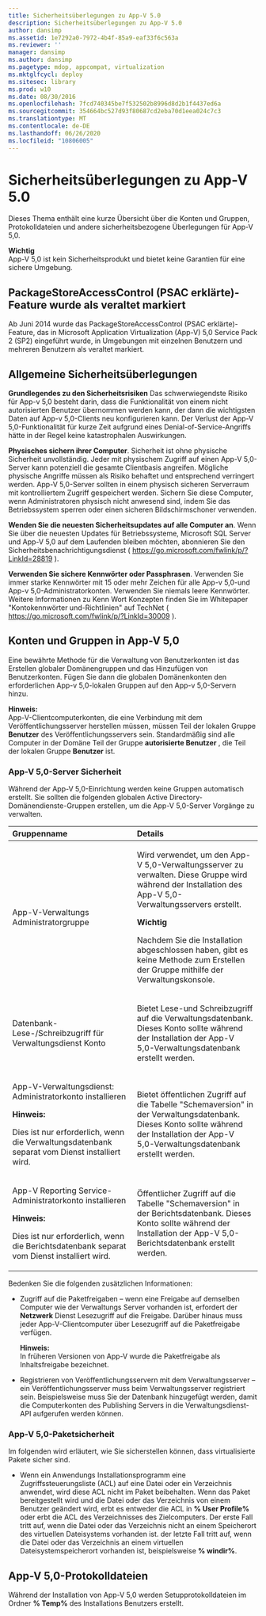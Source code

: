 ```yaml
---
title: Sicherheitsüberlegungen zu App-V 5.0
description: Sicherheitsüberlegungen zu App-V 5.0
author: dansimp
ms.assetid: 1e7292a0-7972-4b4f-85a9-eaf33f6c563a
ms.reviewer: ''
manager: dansimp
ms.author: dansimp
ms.pagetype: mdop, appcompat, virtualization
ms.mktglfcycl: deploy
ms.sitesec: library
ms.prod: w10
ms.date: 08/30/2016
ms.openlocfilehash: 7fcd740345be7f532502b8996d8d2b1f4437ed6a
ms.sourcegitcommit: 354664bc527d93f80687cd2eba70d1eea024c7c3
ms.translationtype: MT
ms.contentlocale: de-DE
ms.lasthandoff: 06/26/2020
ms.locfileid: "10806005"
---
```

# Sicherheitsüberlegungen zu App-V 5.0


Dieses Thema enthält eine kurze Übersicht über die Konten und Gruppen, Protokolldateien und andere sicherheitsbezogene Überlegungen für App-V 5,0.

**Wichtig**  
App-V 5,0 ist kein Sicherheitsprodukt und bietet keine Garantien für eine sichere Umgebung.



## PackageStoreAccessControl (PSAC erklärte)-Feature wurde als veraltet markiert


Ab Juni 2014 wurde das PackageStoreAccessControl (PSAC erklärte)-Feature, das in Microsoft Application Virtualization (App-V) 5,0 Service Pack 2 (SP2) eingeführt wurde, in Umgebungen mit einzelnen Benutzern und mehreren Benutzern als veraltet markiert.

## Allgemeine Sicherheitsüberlegungen


**Grundlegendes zu den Sicherheitsrisiken** Das schwerwiegendste Risiko für App-v 5,0 besteht darin, dass die Funktionalität von einem nicht autorisierten Benutzer übernommen werden kann, der dann die wichtigsten Daten auf App-v 5,0-Clients neu konfigurieren kann. Der Verlust der App-V 5,0-Funktionalität für kurze Zeit aufgrund eines Denial-of-Service-Angriffs hätte in der Regel keine katastrophalen Auswirkungen.

**Physisches sichern ihrer Computer**. Sicherheit ist ohne physische Sicherheit unvollständig. Jeder mit physischem Zugriff auf einen App-V 5,0-Server kann potenziell die gesamte Clientbasis angreifen. Mögliche physische Angriffe müssen als Risiko behaftet und entsprechend verringert werden. App-V 5,0-Server sollten in einem physisch sicheren Serverraum mit kontrolliertem Zugriff gespeichert werden. Sichern Sie diese Computer, wenn Administratoren physisch nicht anwesend sind, indem Sie das Betriebssystem sperren oder einen sicheren Bildschirmschoner verwenden.

**Wenden Sie die neuesten Sicherheitsupdates auf alle Computer an**. Wenn Sie über die neuesten Updates für Betriebssysteme, Microsoft SQL Server und App-V 5,0 auf dem Laufenden bleiben möchten, abonnieren Sie den Sicherheitsbenachrichtigungsdienst ( <https://go.microsoft.com/fwlink/p/?LinkId=28819> ).

**Verwenden Sie sichere Kennwörter oder Passphrasen**. Verwenden Sie immer starke Kennwörter mit 15 oder mehr Zeichen für alle App-v 5,0-und App-v 5,0-Administratorkonten. Verwenden Sie niemals leere Kennwörter. Weitere Informationen zu Kenn Wort Konzepten finden Sie im Whitepaper "Kontokennwörter und-Richtlinien" auf TechNet ( <https://go.microsoft.com/fwlink/p/?LinkId=30009> ).

## Konten und Gruppen in App-V 5,0


Eine bewährte Methode für die Verwaltung von Benutzerkonten ist das Erstellen globaler Domänengruppen und das Hinzufügen von Benutzerkonten. Fügen Sie dann die globalen Domänenkonten den erforderlichen App-v 5,0-lokalen Gruppen auf den App-v 5,0-Servern hinzu.

**Hinweis:**  
App-V-Clientcomputerkonten, die eine Verbindung mit dem Veröffentlichungsserver herstellen müssen, müssen Teil der lokalen Gruppe **Benutzer** des Veröffentlichungsservers sein. Standardmäßig sind alle Computer in der Domäne Teil der Gruppe **autorisierte Benutzer** , die Teil der lokalen Gruppe **Benutzer** ist.



### <a href="" id="-------------app-v-5-0-server-security"></a> App-V 5,0-Server Sicherheit

Während der App-V 5,0-Einrichtung werden keine Gruppen automatisch erstellt. Sie sollten die folgenden globalen Active Directory-Domänendienste-Gruppen erstellen, um die App-V 5,0-Server Vorgänge zu verwalten.

<table>
<colgroup>
<col width="50%" />
<col width="50%" />
</colgroup>
<thead>
<tr class="header">
<th align="left">Gruppenname</th>
<th align="left">Details</th>
</tr>
</thead>
<tbody>
<tr class="odd">
<td align="left"><p>App-V-Verwaltungs Administratorgruppe</p></td>
<td align="left"><p>Wird verwendet, um den App-V 5,0-Verwaltungsserver zu verwalten. Diese Gruppe wird während der Installation des App-V 5,0-Verwaltungsservers erstellt.</p>
<div class="alert">
<strong>Wichtig</strong><br/><p>Nachdem Sie die Installation abgeschlossen haben, gibt es keine Methode zum Erstellen der Gruppe mithilfe der Verwaltungskonsole.</p>
</div>
<div>

</div></td>
</tr>
<tr class="even">
<td align="left"><p>Datenbank-Lese-/Schreibzugriff für Verwaltungsdienst Konto</p></td>
<td align="left"><p>Bietet Lese-und Schreibzugriff auf die Verwaltungsdatenbank. Dieses Konto sollte während der Installation der App-V 5,0-Verwaltungsdatenbank erstellt werden.</p></td>
</tr>
<tr class="odd">
<td align="left"><p>App-V-Verwaltungsdienst: Administratorkonto installieren</p>
<div class="alert">
<strong>Hinweis:</strong><br/><p>Dies ist nur erforderlich, wenn die Verwaltungsdatenbank separat vom Dienst installiert wird.</p>
</div>
<div>

</div></td>
<td align="left"><p>Bietet öffentlichen Zugriff auf die Tabelle "Schemaversion" in der Verwaltungsdatenbank. Dieses Konto sollte während der Installation der App-V 5,0-Verwaltungsdatenbank erstellt werden.</p></td>
</tr>
<tr class="even">
<td align="left"><p>App-V Reporting Service-Administratorkonto installieren</p>
<div class="alert">
<strong>Hinweis:</strong><br/><p>Dies ist nur erforderlich, wenn die Berichtsdatenbank separat vom Dienst installiert wird.</p>
</div>
<div>

</div></td>
<td align="left"><p>Öffentlicher Zugriff auf die Tabelle "Schemaversion" in der Berichtsdatenbank. Dieses Konto sollte während der Installation der App-V 5,0-Berichtsdatenbank erstellt werden.</p></td>
</tr>
</tbody>
</table>



Bedenken Sie die folgenden zusätzlichen Informationen:

-   Zugriff auf die Paketfreigaben – wenn eine Freigabe auf demselben Computer wie der Verwaltungs Server vorhanden ist, erfordert der **Netzwerk** Dienst Lesezugriff auf die Freigabe. Darüber hinaus muss jeder App-V-Clientcomputer über Lesezugriff auf die Paketfreigabe verfügen.

    **Hinweis:**  
    In früheren Versionen von App-V wurde die Paketfreigabe als Inhaltsfreigabe bezeichnet.



-   Registrieren von Veröffentlichungsservern mit dem Verwaltungsserver – ein Veröffentlichungsserver muss beim Verwaltungsserver registriert sein. Beispielsweise muss Sie der Datenbank hinzugefügt werden, damit die Computerkonten des Publishing Servers in die Verwaltungsdienst-API aufgerufen werden können.

### <a href="" id="-------------app-v-5-0-package-security"></a> App-V 5,0-Paketsicherheit

Im folgenden wird erläutert, wie Sie sicherstellen können, dass virtualisierte Pakete sicher sind.

-   Wenn ein Anwendungs Installationsprogramm eine Zugriffssteuerungsliste (ACL) auf eine Datei oder ein Verzeichnis anwendet, wird diese ACL nicht im Paket beibehalten. Wenn das Paket bereitgestellt wird und die Datei oder das Verzeichnis von einem Benutzer geändert wird, erbt es entweder die ACL in **% User Profile%** oder erbt die ACL des Verzeichnisses des Zielcomputers. Der erste Fall tritt auf, wenn die Datei oder das Verzeichnis nicht an einem Speicherort des virtuellen Dateisystems vorhanden ist. der letzte Fall tritt auf, wenn die Datei oder das Verzeichnis an einem virtuellen Dateisystemspeicherort vorhanden ist, beispielsweise **% windir%**.

## <a href="" id="---------app-v-5-0-log-files"></a> App-V 5,0-Protokolldateien


Während der Installation von App-V 5,0 werden Setupprotokolldateien im Ordner **% Temp%** des Installations Benutzers erstellt.
